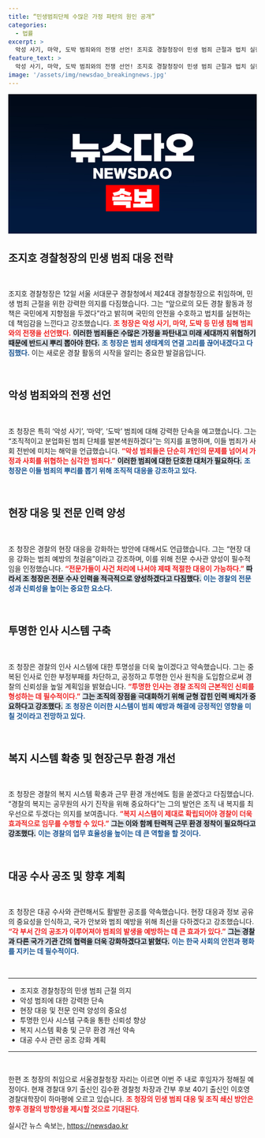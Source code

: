 ```yaml
---
title: “민생범죄단체 수많은 가정 파탄의 원인 공개”
categories:
  - 법률
excerpt: >
  악성 사기, 마약, 도박 범죄와의 전쟁 선언! 조지호 경찰청장이 민생 범죄 근절과 법치 실현을 위한 강력한 의지를 밝혔다. 그가 14만 경찰 조직을 이끌며 변화의 시작점을 알렸다!
feature_text: >
  악성 사기, 마약, 도박 범죄와의 전쟁 선언! 조지호 경찰청장이 민생 범죄 근절과 법치 실현을 위한 강력한 의지를 밝혔다. 그가 14만 경찰 조직을 이끌며 변화의 시작점을 알렸다!
image: '/assets/img/newsdao_breakingnews.jpg'
---
```


<p><img src="/assets/img/newsdao_breakingnews.jpg" alt="koreaapp 속보" /></p>

<h2 data-ke-size="size26">조지호 경찰청장의 민생 범죄 대응 전략</h2>

<p data-ke-size="size16">&nbsp;</p>

<p>조지호 경찰청장은 12일 서울 서대문구 경찰청에서 제24대 경찰청장으로 취임하며, 민생 범죄 근절을 위한 강력한 의지를 다짐했습니다. 그는 “앞으로의 모든 경찰 활동과 정책은 국민에게 지향점을 두겠다”라고 밝히며 국민의 안전을 수호하고 법치를 실현하는 데 책임감을 느낀다고 강조했습니다. <b><span style="color: #ee2323;">조 청장은 악성 사기, 마약, 도박 등 민생 침해 범죄와의 전쟁을 선언했다.</span></b> <b><span style="background-color: #21538527;">이러한 범죄들은 수많은 가정을 파탄내고 미래 세대까지 위협하기 때문에 반드시 뿌리 뽑아야 한다.</span></b> <b><span style="color: #1a5490;">조 청장은 범죄 생태계의 연결 고리를 끊어내겠다고 다짐했다.</span></b> 이는 새로운 경찰 활동의 시작을 알리는 중요한 발걸음입니다.</p>

<p data-ke-size="size16">&nbsp;</p>

<h2 data-ke-size="size26">악성 범죄와의 전쟁 선언</h2>

<p data-ke-size="size16">&nbsp;</p>

<p>조 청장은 특히 ‘악성 사기’, ‘마약’, ‘도박’ 범죄에 대해 강력한 단속을 예고했습니다. 그는 “조직적이고 분업화된 범죄 단체를 발본색원하겠다”는 의지를 표명하며, 이들 범죄가 사회 전반에 미치는 해악을 언급했습니다. <b><span style="color: #ee2323;">“악성 범죄들은 단순히 개인의 문제를 넘어서 가정과 사회를 위협하는 심각한 범죄다.”</span></b> <b><span style="background-color: #21538527;">이러한 범죄에 대한 단호한 대처가 필요하다.</span></b> <b><span style="color: #1a5490;">조 청장은 이들 범죄의 뿌리를 뽑기 위해 조직적 대응을 강조하고 있다.</span></b></p>

<p data-ke-size="size16">&nbsp;</p>

<h2 data-ke-size="size26">현장 대응 및 전문 인력 양성</h2>

<p data-ke-size="size16">&nbsp;</p>

<p>조 청장은 경찰의 현장 대응을 강화하는 방안에 대해서도 언급했습니다. 그는 “현장 대응 강화는 범죄 예방의 첫걸음”이라고 강조하며, 이를 위해 전문 수사관 양성이 필수적임을 인정했습니다. <b><span style="color: #ee2323;">“전문가들이 사건 처리에 나서야 제때 적절한 대응이 가능하다.”</span></b> <b><span style="background-color: #21538527;">따라서 조 청장은 전문 수사 인력을 적극적으로 양성하겠다고 다짐했다.</span></b> <b><span style="color: #1a5490;">이는 경찰의 전문성과 신뢰성을 높이는 중요한 요소다.</span></b></p>

<p data-ke-size="size16">&nbsp;</p>

<h2 data-ke-size="size26">투명한 인사 시스템 구축</h2>

<p data-ke-size="size16">&nbsp;</p>

<p>조 청장은 경찰의 인사 시스템에 대한 투명성을 더욱 높이겠다고 약속했습니다. 그는 중복된 인사로 인한 부정부패를 차단하고, 공정하고 투명한 인사 원칙을 도입함으로써 경찰의 신뢰성을 높일 계획임을 밝혔습니다. <b><span style="color: #ee2323;">“투명한 인사는 경찰 조직의 근본적인 신뢰를 형성하는 데 필수적이다.”</span></b> <b><span style="background-color: #21538527;">그는 조직의 장점을 극대화하기 위해 균형 잡힌 인력 배치가 중요하다고 강조했다.</span></b> <b><span style="color: #1a5490;">조 청장은 이러한 시스템이 범죄 예방과 해결에 긍정적인 영향을 미칠 것이라고 전망하고 있다.</span></b></p>

<p data-ke-size="size16">&nbsp;</p>

<h2 data-ke-size="size26">복지 시스템 확충 및 현장근무 환경 개선</h2>

<p data-ke-size="size16">&nbsp;</p>

<p>조 청장은 경찰의 복지 시스템 확충과 근무 환경 개선에도 힘을 쏟겠다고 다짐했습니다. “경찰의 복지는 공무원의 사기 진작을 위해 중요하다”는 그의 발언은 조직 내 복지를 최우선으로 두겠다는 의지를 보여줍니다. <b><span style="color: #ee2323;">“복지 시스템이 제대로 확립되어야 경찰이 더욱 효과적으로 임무를 수행할 수 있다.”</span></b> <b><span style="background-color: #21538527;">그는 이와 함께 탄력적 근무 환경 정착이 필요하다고 강조했다.</span></b> <b><span style="color: #1a5490;">이는 경찰의 업무 효율성을 높이는 데 큰 역할을 할 것이다.</span></b></p>

<p data-ke-size="size16">&nbsp;</p>

<h2 data-ke-size="size26">대공 수사 공조 및 향후 계획</h2>

<p data-ke-size="size16">&nbsp;</p>

<p>조 청장은 대공 수사와 관련해서도 활발한 공조를 약속했습니다. 현장 대응과 정보 공유의 중요성을 인식하고, 국가 안보와 범죄 예방을 위해 최선을 다하겠다고 강조했습니다. <b><span style="color: #ee2323;">“각 부서 간의 공조가 이루어져야 범죄의 발생을 예방하는 데 큰 효과가 있다.”</span></b> <b><span style="background-color: #21538527;">그는 경찰과 다른 국가 기관 간의 협력을 더욱 강화하겠다고 밝혔다.</span></b> <b><span style="color: #1a5490;">이는 한국 사회의 안전과 평화를 지키는 데 필수적이다.</span></b></p>

<p data-ke-size="size16">&nbsp;</p>

<hr>

<ul>
  <li>조지호 경찰청장의 민생 범죄 근절 의지</li>
  <li>악성 범죄에 대한 강력한 단속</li>
  <li>현장 대응 및 전문 인력 양성의 중요성</li>
  <li>투명한 인사 시스템 구축을 통한 신뢰성 향상</li>
  <li>복지 시스템 확충 및 근무 환경 개선 약속</li>
  <li>대공 수사 관련 공조 강화 계획</li>
</ul>

<hr>

<p data-ke-size="size16">&nbsp;</p>

<p>한편 조 청장의 취임으로 서울경찰청장 자리는 이르면 이번 주 내로 후임자가 정해질 예정이다. 현재 경찰대 9기 출신인 김수환 경찰청 차장과 간부 후보 40기 출신인 이호영 경찰대학장이 하마평에 오르고 있습니다. <b><span style="color: #ee2323;">조 청장의 민생 범죄 대응 및 조직 쇄신 방안은 향후 경찰의 방향성을 제시할 것으로 기대된다.</span></b></p>
실시간 뉴스 속보는, <a href="https://newsdao.kr" rel="dofollow">https://newsdao.kr</a>


